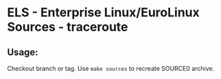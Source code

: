 # ELS - Enterprise Linux/EuroLinux Sources - traceroute
 
## Usage:
  Checkout branch or tag. Use `make sources` to recreate  SOURCE0 archive.
